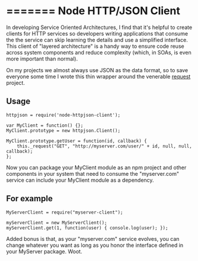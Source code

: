=======
Node HTTP/JSON Client
=============

In developing Service Oriented Architectures, I find that it's helpful to create 
clients for HTTP services so developers writing applications that consume the 
the service can skip learning the details and use a simplified interface. This 
client of "layered architecture" is a handy way to ensure code reuse across 
system components and reduce complexity (which, in SOAs, is even more important 
than normal). 

On my projects we almost always use JSON as the data format, so to save everyone some 
time I wrote this thin wrapper around the venerable [request](https://github.com/mikeal/request) 
project.

Usage
----- 
    httpjson = require('node-httpjson-client');

    var MyClient = function() {};
    MyClient.prototype = new httpjson.Client();

    MyClient.prototype.getUser = function(id, callback) {
        this._request("GET", "http://myserver.com/user/" + id, null, null, callback);
    };

Now you can package your MyClient module as an npm project and other components 
in your system that need to consume the "myserver.com" service can include 
your MyClient module as a dependency.

For example
-----
    MyServerClient = require("myserver-client");

    myServerClient = new MyServerClient();
    myServerClient.get(1, function(user) { console.log(user); });

Added bonus is that, as your "myserver.com" service evolves, you can change 
whatever you want as long as you honor the interface defined in your MyServer
package. Woot.

